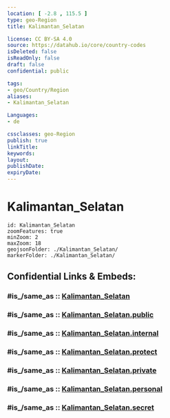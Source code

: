 ```yaml
---
location: [ -2.8 , 115.5 ] 
type: geo-Region
title: Kalimantan_Selatan

license: CC BY-SA 4.0
source: https://datahub.io/core/country-codes
isDeleted: false
isReadOnly: false
draft: false
confidential: public

tags:
- geo/Country/Region
aliases:
- Kalimantan_Selatan

Languages:
- de

cssclasses: geo-Region
publish: true
linkTitle: 
keywords: 
layout: 
publishDate: 
expiryDate: 
---
```


# Kalimantan_Selatan

```leaflet
id: Kalimantan_Selatan
zoomFeatures: true 
minZoom: 2 
maxZoom: 18
geojsonFolder: ./Kalimantan_Selatan/
markerFolder: ./Kalimantan_Selatan/
```


## Confidential Links & Embeds: 

### #is_/same_as :: [Kalimantan_Selatan](/_Standards/Earth/Continent/Asia/Asia~South~East/Malay_Archipelago/Indonesia/provinces~Indonesia/Kalimantan_Selatan.md) 

### #is_/same_as :: [Kalimantan_Selatan.public](/_public/Earth/Continent/Asia/Asia~South~East/Malay_Archipelago/Indonesia/provinces~Indonesia/Kalimantan_Selatan.public.md) 

### #is_/same_as :: [Kalimantan_Selatan.internal](/_internal/Earth/Continent/Asia/Asia~South~East/Malay_Archipelago/Indonesia/provinces~Indonesia/Kalimantan_Selatan.internal.md) 

### #is_/same_as :: [Kalimantan_Selatan.protect](/_protect/Earth/Continent/Asia/Asia~South~East/Malay_Archipelago/Indonesia/provinces~Indonesia/Kalimantan_Selatan.protect.md) 

### #is_/same_as :: [Kalimantan_Selatan.private](/_private/Earth/Continent/Asia/Asia~South~East/Malay_Archipelago/Indonesia/provinces~Indonesia/Kalimantan_Selatan.private.md) 

### #is_/same_as :: [Kalimantan_Selatan.personal](/_personal/Earth/Continent/Asia/Asia~South~East/Malay_Archipelago/Indonesia/provinces~Indonesia/Kalimantan_Selatan.personal.md) 

### #is_/same_as :: [Kalimantan_Selatan.secret](/_secret/Earth/Continent/Asia/Asia~South~East/Malay_Archipelago/Indonesia/provinces~Indonesia/Kalimantan_Selatan.secret.md)

